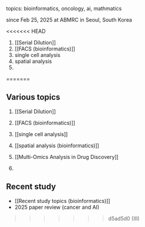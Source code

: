 topics: bioinformatics, oncology, ai, mathmatics

since Feb 25, 2025
at ABMRC in Seoul, South Korea


<<<<<<< HEAD
1. [[Serial Dilution]]
2. [[FACS (bioinformatics)]]
3. single cell analysis
4. spatial analysis
5. 
=======
## Various topics
1. [[Serial Dilution]]
2. [[FACS (bioinformatics)]]
3. [[single cell analysis]]
4. [[spatial analysis (bioinformatics)]]
5. [[Multi-Omics Analysis in Drug Discovery]]


6. 

## Recent study
- [[Recent study topics (bioinformatics)]]
- 2025 paper review (cancer and AI)




>>>>>>> d5ad5d0 (III)
